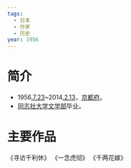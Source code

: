```yaml
---
tags:
  - 日本
  - 作家
  - 历史
year: 1956
---
```

# 简介

- 1956[.7.23](2024-07-23.md)~2014[.2.13](2024-02-13.md)，[京都府](京都府.md)。
- [同志社大学](同志社大学.md)[文学部](文学部.md)毕业。
# 主要作品

《寻访千利休》
《一念虎彻》
《千两花嫁》